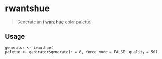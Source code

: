 # rwantshue

> Generate an [i want hue](http://tools.medialab.sciences-po.fr/iwanthue/) color palette.

## Usage
```
generator <- iwanthue()
palette <- generator$generate(n = 8, force_mode = FALSE, quality = 50)
```